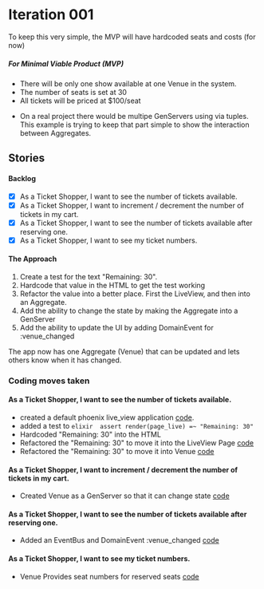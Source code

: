 # Iteration 001

To keep this very simple, the MVP will have hardcoded seats and costs (for now)

##### For Minimal Viable Product (MVP)
- There will be only one show available at one Venue in the system.
- The number of seats is set at 30
- All tickets will be priced at $100/seat

* On a real project there would be multipe GenServers using via tuples.  This example is trying to keep that part simple to show the interaction between Aggregates.

## Stories
#### Backlog
- [x] As a Ticket Shopper, I want to see the number of tickets available.
- [x] As a Ticket Shopper, I want to increment / decrement the number of tickets in my cart.
- [x] As a Ticket Shopper, I want to see the number of tickets available after reserving one.
- [x] As a Ticket Shopper, I want to see my ticket numbers.

#### The Approach
1. Create a test for the text "Remaining: 30".
1. Hardcode that value in the HTML to get the test working
1. Refactor the value into a better place.   First the LiveView, and then into an Aggregate.
1. Add the ability to change the state by making the Aggregate into a GenServer
1. Add the ability to update the UI by adding DomainEvent for :venue_changed

The app now has one Aggregate (Venue) that can be updated and lets others know when it has changed.

### Coding moves taken
#### As a Ticket Shopper, I want to see the number of tickets available.
- created a default phoenix live_view application [code](https://github.com/mwindholtz/ddd_ex_tickets/tree/1a1794ac3b1b66d266ac1eed42cf798405ef194e).
- added a test to ```elixir  assert render(page_live) =~ "Remaining: 30"  ```
- Hardcoded "Remaining: 30" into the HTML
- Refactored the "Remaining: 30" to move it into the LiveView Page [code](https://github.com/mwindholtz/ddd_ex_tickets/commit/17619327bd04a1910710ab9bbde43ccf70358919)
- Refactored the "Remaining: 30" to move it into Venue [code](https://github.com/mwindholtz/ddd_ex_tickets/commit/854b058bce211206ba2f0810575e058b456a0995)

#### As a Ticket Shopper, I want to increment / decrement the number of tickets in my cart.
- Created Venue as a GenServer so that it can change state [code](https://github.com/mwindholtz/ddd_ex_tickets/commit/563b327e9c386b8226820406eb5c69d709a6f900)

#### As a Ticket Shopper, I want to see the number of tickets available after reserving one.
- Added an EventBus and DomainEvent :venue_changed [code](https://github.com/mwindholtz/ddd_ex_tickets/tree/d34df01daa8b7ccac1291c2660fcd0400f998998)

#### As a Ticket Shopper, I want to see my ticket numbers.
- Venue Provides seat numbers for reserved seats [code](https://github.com/mwindholtz/ddd_ex_tickets/tree/ce825204c0a7f1c2903e8f3b567d113dcca8f385)
